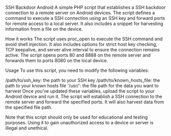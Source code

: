 SSH Backdoor Android
A simple PHP script that establishes a SSH backdoor connection to a remote server on Android devices. The script defines a command to execute a SSH connection using an SSH key and forward ports for remote access to a local server. It also includes a snippet for harvesting information from a file on the device.

How it works
The script uses proc_open to execute the SSH command and avoid shell injection. It also includes options for strict host key checking, TCP keepalive, and server alive interval to ensure the connection remains active. The script opens ports 80 and 8888 on the remote server and forwards them to ports 8080 on the local device.

Usage
To use this script, you need to modify the following variables:

/path/to/ssh_key: the path to your SSH key
/path/to/known_hosts_file: the path to your known hosts file
'/usr/': the file path for the data you want to harvest
Once you've updated these variables, upload the script to your Android device and run it. The script will establish a SSH connection to the remote server and forward the specified ports. It will also harvest data from the specified file path.

Note that this script should only be used for educational and testing purposes. Using it to gain unauthorized access to a device or server is illegal and unethical.

